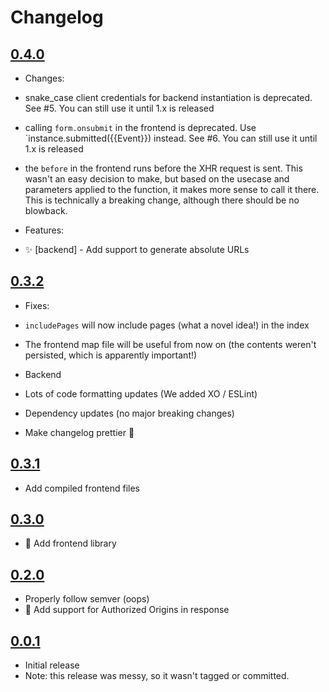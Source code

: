 # Changelog

## [0.4.0](https://github.com/HexRweb/GhostHunter-server/compare/v0.3.2...v0.4.0)

 - Changes:
  - snake_case client credentials for backend instantiation is deprecated. See #5. You can still use it until 1.x is released
  - calling `form.onsubmit` in the frontend is deprecated. Use `instance.submitted({{Event}}) instead. See #6. You can still use it until 1.x is released
  - the `before` in the frontend runs before the XHR request is sent. This wasn't an easy decision to make, but based on the usecase and parameters applied to the function, it makes more sense to call it there. This is technically a breaking change, although there should be no blowback.

 - Features:
  - :sparkles: [backend] - Add support to generate absolute URLs

## [0.3.2](https://github.com/HexRweb/GhostHunter-server/compare/v0.3.1...v0.3.2)

 - Fixes:
  - `includePages` will now include pages (what a novel idea!) in the index
  - The frontend map file will be useful from now on (the contents weren't persisted, which is apparently important!)

 - Backend
  - Lots of code formatting updates (We added XO / ESLint)
  - Dependency updates (no major breaking changes)
  - Make changelog prettier :lipstick:


## [0.3.1](https://github.com/HexRweb/GhostHunter-server/compare/v0.3.0...v0.3.1)

 - Add compiled frontend files

## [0.3.0](https://github.com/HexRweb/GhostHunter-server/compare/v0.2.0...v0.3.0)

 - :tada: Add frontend library

## [0.2.0](https://github.com/HexRweb/GhostHunter-server/compare/c47c0db...v0.2.0)

 - Properly follow semver (oops)
 - :tada: Add support for Authorized Origins in response

## [0.0.1](https://github.com/HexRweb/GhostHunter-server/tree/c47c0dbb2346b56b5b44dc95cecf7edf86322b15)

 - Initial release
 - Note: this release was messy, so it wasn't tagged or committed.